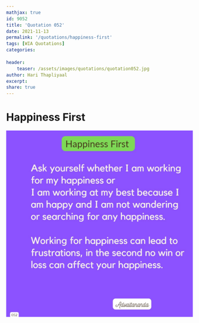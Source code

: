 ```yaml
---
mathjax: true
id: 9052
title: 'Quotation 052'
date: 2021-11-13
permalink: '/quotations/happiness-first'
tags: [WIA Quotations] 
categories: 

header:
    teaser: /assets/images/quotations/quotation052.jpg
author: Hari Thapliyaal 
excerpt:
share: true 
---
```


# Happiness First

![Happiness First](/assets/images/quotations/quotation052.jpg)
